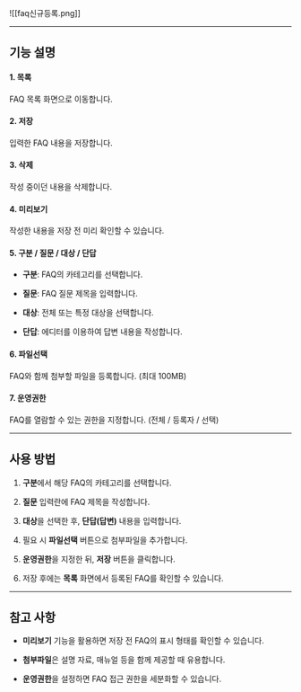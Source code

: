 ![[faq신규등록.png]]

---
## 기능 설명

#### 1. 목록

FAQ 목록 화면으로 이동합니다.

#### 2. 저장

입력한 FAQ 내용을 저장합니다.

#### 3. 삭제

작성 중이던 내용을 삭제합니다.

#### 4. 미리보기

작성한 내용을 저장 전 미리 확인할 수 있습니다.

#### 5. 구분 / 질문 / 대상 / 단답

- **구분**: FAQ의 카테고리를 선택합니다.
    
- **질문**: FAQ 질문 제목을 입력합니다.
    
- **대상**: 전체 또는 특정 대상을 선택합니다.
    
- **단답**: 에디터를 이용하여 답변 내용을 작성합니다.
    

#### 6. 파일선택

FAQ와 함께 첨부할 파일을 등록합니다. (최대 100MB)

#### 7. 운영권한

FAQ를 열람할 수 있는 권한을 지정합니다. (전체 / 등록자 / 선택)

---

## 사용 방법

1. **구분**에서 해당 FAQ의 카테고리를 선택합니다.
    
2. **질문** 입력란에 FAQ 제목을 작성합니다.
    
3. **대상**을 선택한 후, **단답(답변)** 내용을 입력합니다.
    
4. 필요 시 **파일선택** 버튼으로 첨부파일을 추가합니다.
    
5. **운영권한**을 지정한 뒤, **저장** 버튼을 클릭합니다.
    
6. 저장 후에는 **목록** 화면에서 등록된 FAQ를 확인할 수 있습니다.
    

---

## 참고 사항

- **미리보기** 기능을 활용하면 저장 전 FAQ의 표시 형태를 확인할 수 있습니다.
    
- **첨부파일**은 설명 자료, 매뉴얼 등을 함께 제공할 때 유용합니다.
    
- **운영권한**을 설정하면 FAQ 접근 권한을 세분화할 수 있습니다.